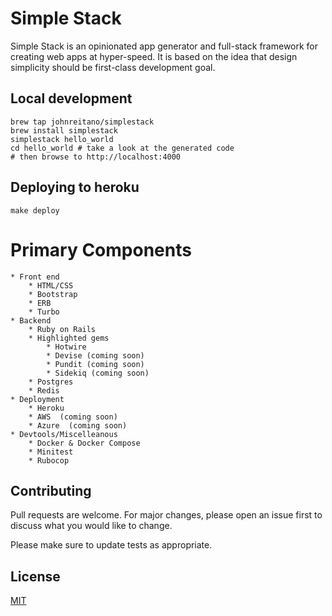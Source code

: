# Simple Stack

Simple Stack is an opinionated app generator and full-stack framework for creating web apps at hyper-speed. It is based on the idea that design simplicity should be first-class development goal.

## Local development

```
brew tap johnreitano/simplestack
brew install simplestack
simplestack hello_world
cd hello_world # take a look at the generated code
# then browse to http://localhost:4000
```

## Deploying to heroku

```
make deploy
```

# Primary Components

    * Front end
        * HTML/CSS
        * Bootstrap
        * ERB
        * Turbo
    * Backend
        * Ruby on Rails
        * Highlighted gems
            * Hotwire
            * Devise (coming soon)
            * Pundit (coming soon)
            * Sidekiq (coming soon)
        * Postgres
        * Redis
    * Deployment
        * Heroku
        * AWS  (coming soon)
        * Azure  (coming soon)
    * Devtools/Miscelleanous
        * Docker & Docker Compose
        * Minitest
        * Rubocop

## Contributing

Pull requests are welcome. For major changes, please open an issue first to discuss what you would like to change.

Please make sure to update tests as appropriate.

## License

[MIT](https://choosealicense.com/licenses/mit/)
